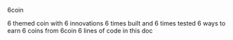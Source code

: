 6coin

6 themed coin with 6 innovations
6 times built and 6 times tested 
6 ways to earn 6 coins from 6coin
6 lines of code in this doc
